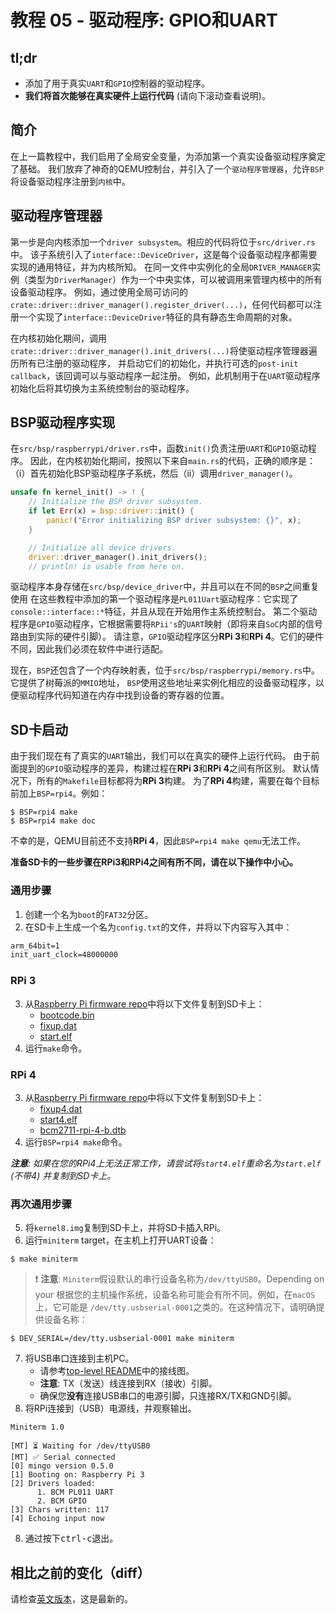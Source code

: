 # 教程 05 - 驱动程序: GPIO和UART

## tl;dr

- 添加了用于真实`UART`和`GPIO`控制器的驱动程序。
- **我们将首次能够在真实硬件上运行代码** (请向下滚动查看说明)。

## 简介

在上一篇教程中，我们启用了全局安全变量，为添加第一个真实设备驱动程序奠定了基础。
我们放弃了神奇的QEMU控制台，并引入了一个`驱动程序管理器`，允许`BSP`将设备驱动程序注册到`内核`中。

## 驱动程序管理器

第一步是向内核添加一个`driver subsystem`。相应的代码将位于`src/driver.rs`中。
该子系统引入了`interface::DeviceDriver`，这是每个设备驱动程序都需要实现的通用特征，并为内核所知。
在同一文件中实例化的全局`DRIVER_MANAGER`实例（类型为`DriverManager`）作为一个中央实体，可以被调用来管理内核中的所有设备驱动程序。
例如，通过使用全局可访问的`crate::driver::driver_manager().register_driver(...)`，任何代码都可以注册一个实现了`interface::DeviceDriver`特征的具有静态生命周期的对象。

在内核初始化期间，调用`crate::driver::driver_manager().init_drivers(...)`将使驱动程序管理器遍历所有已注册的驱动程序，
并启动它们的初始化，并执行可选的`post-init callback`，该回调可以与驱动程序一起注册。
例如，此机制用于在`UART`驱动程序初始化后将其切换为主系统控制台的驱动程序。

## BSP驱动程序实现

在`src/bsp/raspberrypi/driver.rs`中，函数`init()`负责注册`UART`和`GPIO`驱动程序。
因此，在内核初始化期间，按照以下来自`main.rs`的代码，正确的顺序是：
（i）首先初始化BSP驱动程序子系统，然后（ii）调用`driver_manager()`。

```rust
unsafe fn kernel_init() -> ! {
    // Initialize the BSP driver subsystem.
    if let Err(x) = bsp::driver::init() {
        panic!("Error initializing BSP driver subsystem: {}", x);
    }

    // Initialize all device drivers.
    driver::driver_manager().init_drivers();
    // println! is usable from here on.
```



驱动程序本身存储在`src/bsp/device_driver`中，并且可以在不同的`BSP`之间重复使用
在这些教程中添加的第一个驱动程序是`PL011Uart`驱动程序：它实现了`console::interface::*`特征，并且从现在开始用作主系统控制台。
第二个驱动程序是`GPIO`驱动程序，它根据需要将`RPii's`的`UART`映射（即将来自`SoC`内部的信号路由到实际的硬件引脚）。
请注意，`GPIO`驱动程序区分**RPi 3**和**RPi 4**。它们的硬件不同，因此我们必须在软件中进行适配。

现在，`BSP`还包含了一个内存映射表，位于`src/bsp/raspberrypi/memory.rs`中。它提供了树莓派的`MMIO`地址，
`BSP`使用这些地址来实例化相应的设备驱动程序，以便驱动程序代码知道在内存中找到设备的寄存器的位置。

## SD卡启动

由于我们现在有了真实的`UART`输出，我们可以在真实的硬件上运行代码。
由于前面提到的`GPIO`驱动程序的差异，构建过程在**RPi 3**和**RPi 4**之间有所区别。
默认情况下，所有的`Makefile`目标都将为**RPi 3**构建。
为了**RPi 4**构建，需要在每个目标前加上`BSP=rpi4`。例如：

```console
$ BSP=rpi4 make
$ BSP=rpi4 make doc
```

不幸的是，QEMU目前还不支持**RPi 4**，因此`BSP=rpi4 make qemu`无法工作。

**准备SD卡的一些步骤在RPi3和RPi4之间有所不同，请在以下操作中小心。**

### 通用步骤

1. 创建一个名为`boot`的`FAT32`分区。
2. 在SD卡上生成一个名为`config.txt`的文件，并将以下内容写入其中：

```txt
arm_64bit=1
init_uart_clock=48000000
```
### RPi 3

3. 从[Raspberry Pi firmware repo](https://github.com/raspberrypi/firmware/tree/master/boot)中将以下文件复制到SD卡上：
    - [bootcode.bin](https://github.com/raspberrypi/firmware/raw/master/boot/bootcode.bin)
    - [fixup.dat](https://github.com/raspberrypi/firmware/raw/master/boot/fixup.dat)
    - [start.elf](https://github.com/raspberrypi/firmware/raw/master/boot/start.elf)
4. 运行`make`命令。

### RPi 4

3. 从[Raspberry Pi firmware repo](https://github.com/raspberrypi/firmware/tree/master/boot)中将以下文件复制到SD卡上：
    - [fixup4.dat](https://github.com/raspberrypi/firmware/raw/master/boot/fixup4.dat)
    - [start4.elf](https://github.com/raspberrypi/firmware/raw/master/boot/start4.elf)
    - [bcm2711-rpi-4-b.dtb](https://github.com/raspberrypi/firmware/raw/master/boot/bcm2711-rpi-4-b.dtb)
4. 运行`BSP=rpi4 make`命令。


_**注意**: 如果在您的RPi4上无法正常工作，请尝试将`start4.elf`重命名为`start.elf` (不带4)
并复制到SD卡上。_

### 再次通用步骤

5. 将`kernel8.img`复制到SD卡上，并将SD卡插入RPi。
6. 运行`miniterm` target，在主机上打开UART设备：

```console
$ make miniterm
```

> ❗ **注意**: `Miniterm`假设默认的串行设备名称为`/dev/ttyUSB0`。Depending on your
> 根据您的主机操作系统，设备名称可能会有所不同。例如，在`macOS`上，它可能是
> `/dev/tty.usbserial-0001`之类的。在这种情况下，请明确提供设备名称：


```console
$ DEV_SERIAL=/dev/tty.usbserial-0001 make miniterm
```

7. 将USB串口连接到主机PC。
    - 请参考[top-level README](../README.md#-usb-serial-output)中的接线图。
    - **注意**: TX（发送）线连接到RX（接收）引脚。
    - 确保您**没有**连接USB串口的电源引脚，只连接RX/TX和GND引脚。
8. 将RPi连接到（USB）电源线，并观察输出。

```console
Miniterm 1.0

[MT] ⏳ Waiting for /dev/ttyUSB0
[MT] ✅ Serial connected
[0] mingo version 0.5.0
[1] Booting on: Raspberry Pi 3
[2] Drivers loaded:
      1. BCM PL011 UART
      2. BCM GPIO
[3] Chars written: 117
[4] Echoing input now
```

8. 通过按下<kbd>ctrl-c</kbd>退出。

## 相比之前的变化（diff）
请检查[英文版本](README.md#diff-to-previous)，这是最新的。
